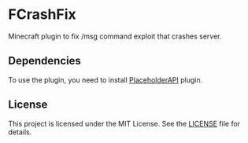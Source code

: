 # FCrashFix

Minecraft plugin to fix /msg command exploit that crashes server.

## Dependencies

To use the plugin, you need to install [PlaceholderAPI](https://github.com/PlaceholderAPI/PlaceholderAPI/releases) plugin.

## License

This project is licensed under the MIT License. See the [LICENSE](https://github.com/alexf0xdev/fcrashfix-minecraft-plugin/blob/main/LICENSE) file for details.
